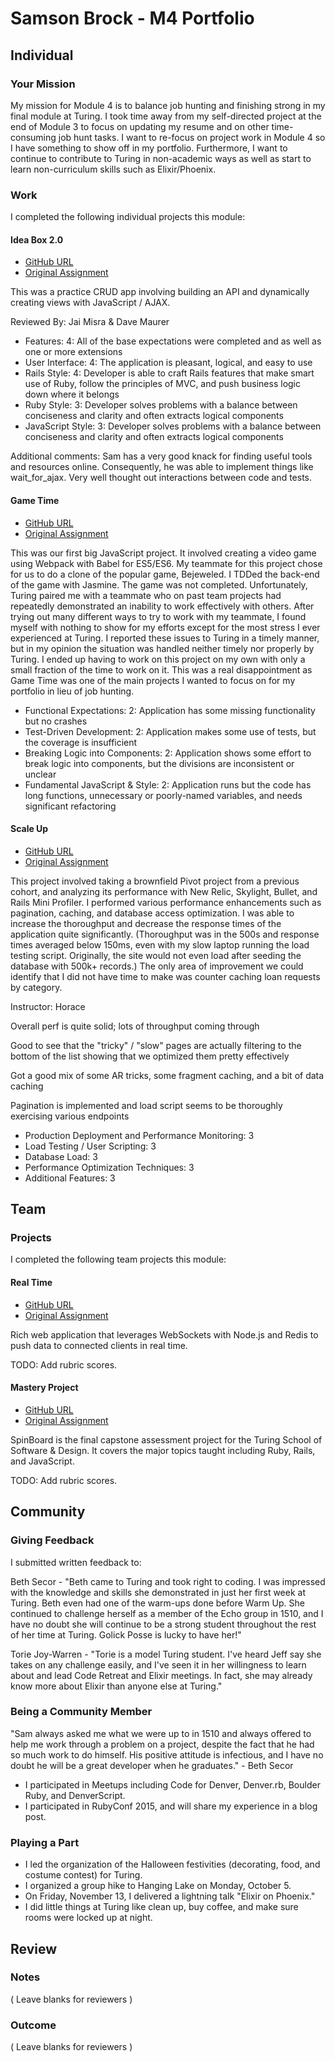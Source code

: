 # Samson Brock - M4 Portfolio

## Individual

### Your Mission

My mission for Module 4 is to balance job hunting and finishing strong in my
final module at Turing. I took time away from my self-directed project at the
end of Module 3 to focus on updating my resume and on other time-consuming job
hunt tasks. I want to re-focus on project work in Module 4 so I have something
to show off in my portfolio. Furthermore, I want to continue to contribute to
Turing in non-academic ways as well as start to learn non-curriculum skills such
as Elixir/Phoenix.

### Work

I completed the following individual projects this module:

#### Idea Box 2.0

* [GitHub URL](https://github.com/imwithsam/revenge_of_idea_box)
* [Original
  Assignment](https://github.com/turingschool/curriculum/blob/master/source/projects/revenge_of_idea_box.markdown)

This was a practice CRUD app involving building an API and dynamically creating
views with JavaScript / AJAX.

Reviewed By: Jai Misra & Dave Maurer

- Features: 
4: All of the base expectations were completed and as well as one or more
extensions
- User Interface: 
4: The application is pleasant, logical, and easy to use
- Rails Style: 
4: Developer is able to craft Rails features that make smart use of Ruby, follow
the principles of MVC, and push business logic down where it belongs
- Ruby Style: 
3: Developer solves problems with a balance between conciseness and clarity and
often extracts logical components
- JavaScript Style: 
3: Developer solves problems with a balance between conciseness and clarity and
often extracts logical components

Additional comments:
Sam has a very good knack for finding useful tools and resources online.
Consequently, he was able to implement things like wait_for_ajax. Very
well thought out interactions between code and tests.

#### Game Time

* [GitHub URL](https://github.com/imwithsam/turing-crush)
* [Original
  Assignment](https://github.com/turingschool/lesson_plans/blob/master/ruby_04-apis_and_scalability/gametime_project.markdown)

This was our first big JavaScript project. It involved creating a video game
using Webpack with Babel for ES5/ES6. My teammate for this project chose for us
to do a clone of the popular game, Bejeweled. I TDDed the back-end of the game
with Jasmine. The game was not completed. Unfortunately, Turing paired me with a
teammate who on past team projects had repeatedly demonstrated an inability to
work effectively with others. After trying out many different ways to try to
work with my teammate, I found myself with nothing to show for my efforts except
for the most stress I ever experienced at Turing. I reported these issues to
Turing in a timely manner, but in my opinion the situation was handled neither
timely nor properly by Turing. I ended up having to work on this project on my
own with only a small fraction of the time to work on it. This was a real
disappointment as Game Time was one of the main projects I wanted to focus on
for my portfolio in lieu of job hunting.

* Functional Expectations: 2: Application has some missing functionality but no
crashes
* Test-Driven Development: 2: Application makes some use of tests, but the
coverage is insufficient
* Breaking Logic into Components: 2: Application shows some effort to break logic
into components, but the divisions are inconsistent or unclear
* Fundamental JavaScript & Style: 2: Application runs but the code has long
functions, unnecessary or poorly-named variables, and needs significant
refactoring

#### Scale Up

* [GitHub URL](https://github.com/imwithsam/scale_up)
* [Original
  Assignment](https://github.com/turingschool/curriculum/blob/master/source/projects/the_scale_up.markdown)

This project involved taking a brownfield Pivot project from a previous cohort,
and analyzing its performance with New Relic, Skylight, Bullet, and Rails Mini
Profiler. I performed various performance enhancements such as pagination,
caching, and database access optimization. I was able to increase the
thoroughput and decrease the response times of the application quite
significantly. (Thoroughput was in the 500s and response times averaged below
150ms, even with my slow laptop running the load testing script. Originally, the
site would not even load after seeding the database with 500k+ records.) The
only area of improvement we could identify that I did not have time to make was
counter caching loan requests by category.

Instructor: Horace

Overall perf is quite solid; lots of throughput coming through

Good to see that the "tricky" / "slow" pages are actually filtering to the
bottom of the list showing that we optimized them pretty effectively

Got a good mix of some AR tricks, some fragment caching, and a bit of data
caching

Pagination is implemented and load script seems to be thoroughly exercising
various endpoints

* Production Deployment and Performance Monitoring: 3
* Load Testing / User Scripting: 3
* Database Load: 3
* Performance Optimization Techniques: 3
* Additional Features: 3

## Team

### Projects

I completed the following team projects this module:

#### Real Time

* [GitHub URL](https://github.com/imwithsam/interpoll)
* [Original
  Assignment](https://github.com/turingschool/curriculum/blob/master/source/projects/real_time.markdown)

Rich web application that leverages WebSockets with Node.js and Redis to push
data to connected clients in real time.

TODO: Add rubric scores.

#### Mastery Project

* [GitHub URL](https://github.com/imwithsam/spinboard)
* [Original
  Assignment](https://gist.github.com/stevekinney/7423bf8d4a4a8622b386)

SpinBoard is the final capstone assessment project for the Turing School of
Software & Design. It covers the major topics taught including Ruby, Rails, and
JavaScript.

TODO: Add rubric scores.

## Community

### Giving Feedback

I submitted written feedback to:

Beth Secor - "Beth came to Turing and took right to coding. I was impressed with
the knowledge and skills she demonstrated in just her first week at Turing. Beth
even had one of the warm-ups done before Warm Up. She continued to challenge
herself as a member of the Echo group in 1510, and I have no doubt she will
continue to be a strong student throughout the rest of her time at Turing.
Golick Posse is lucky to have her!"

Torie Joy-Warren - "Torie is a model Turing student. I've heard Jeff say she
takes on any challenge easily, and I've seen it in her willingness to learn
about and lead Code Retreat and Elixir meetings. In fact, she may already know
more about Elixir than anyone else at Turing."

### Being a Community Member

"Sam always asked me what we were up to in 1510 and always offered to help me
work through a problem on a project, despite the fact that he had so much work
to do himself. His positive attitude is infectious, and I have no doubt he will
be a great developer when he graduates." - Beth Secor

* I participated in Meetups including Code for Denver, Denver.rb, Boulder Ruby,
and DenverScript.
* I participated in RubyConf 2015, and will share my experience in a blog post.

### Playing a Part

* I led the organization of the Halloween festivities (decorating, food, and
  costume contest) for Turing.
* I organized a group hike to Hanging Lake on Monday, October 5.
* On Friday, November 13, I delivered a lightning talk "Elixir on Phoenix."
* I did little things at Turing like clean up, buy coffee, and make sure rooms
  were locked up at night.

## Review

### Notes

( Leave blanks for reviewers )

### Outcome

( Leave blanks for reviewers )
